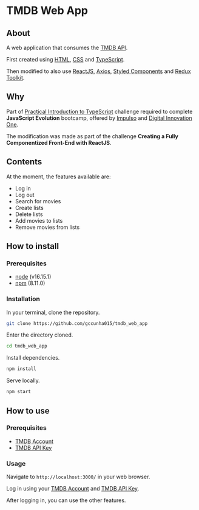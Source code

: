 [Impulso]: https://impulso.work/
[Digital Innovation One]: https://www.dio.me/en
[Practical Introduction to TypeScript]: https://github.com/gccunha015/dio-impulso-javascript_evolution-modulo_3-desafio_de_projeto
[TMDB API]: https://www.themoviedb.org/documentation/api
[npm]: https://docs.npmjs.com/
[node]: https://nodejs.org/en/docs/
[TMDB Account]: https://www.themoviedb.org/
[TMDB API Key]: https://developers.themoviedb.org/3/getting-started/introduction
[ReactJS]: https://reactjs.org/
[Styled Components]: https://styled-components.com/
[Redux Toolkit]: https://redux-toolkit.js.org/
[TypeScript]: https://www.typescriptlang.org/
[HTML]: https://developer.mozilla.org/en-US/docs/Web/HTML
[CSS]: https://developer.mozilla.org/en-US/docs/Web/CSS
[Axios]: https://axios-http.com/

# TMDB Web App
## About
A web application that consumes the [TMDB API].

First created using [HTML], [CSS] and [TypeScript].

Then modified to also use [ReactJS], [Axios], [Styled Components] and [Redux Toolkit].

## Why
Part of [Practical Introduction to TypeScript] challenge required to complete **JavaScript Evolution** bootcamp, offered by [Impulso] and [Digital Innovation One].

The modification was made as part of the challenge **Creating a Fully Componentized Front-End with ReactJS**.

## Contents
At the moment, the features available are:
- Log in
- Log out
- Search for movies
- Create lists
- Delete lists
- Add movies to lists
- Remove movies from lists

## How to install
### Prerequisites
- [node] (v16.15.1)
- [npm] (8.11.0)

### Installation
In your terminal, clone the repository.
```bash
git clone https://github.com/gccunha015/tmdb_web_app
```
Enter the directory cloned.
```bash
cd tmdb_web_app
```
Install dependencies.
```bash
npm install
```
Serve locally.
```bash
npm start
```

## How to use
### Prerequisites
- [TMDB Account]
- [TMDB API Key]

### Usage
Navigate to `http://localhost:3000/` in your web browser.

Log in using your [TMDB Account] and [TMDB API Key].

After logging in, you can use the other features.
